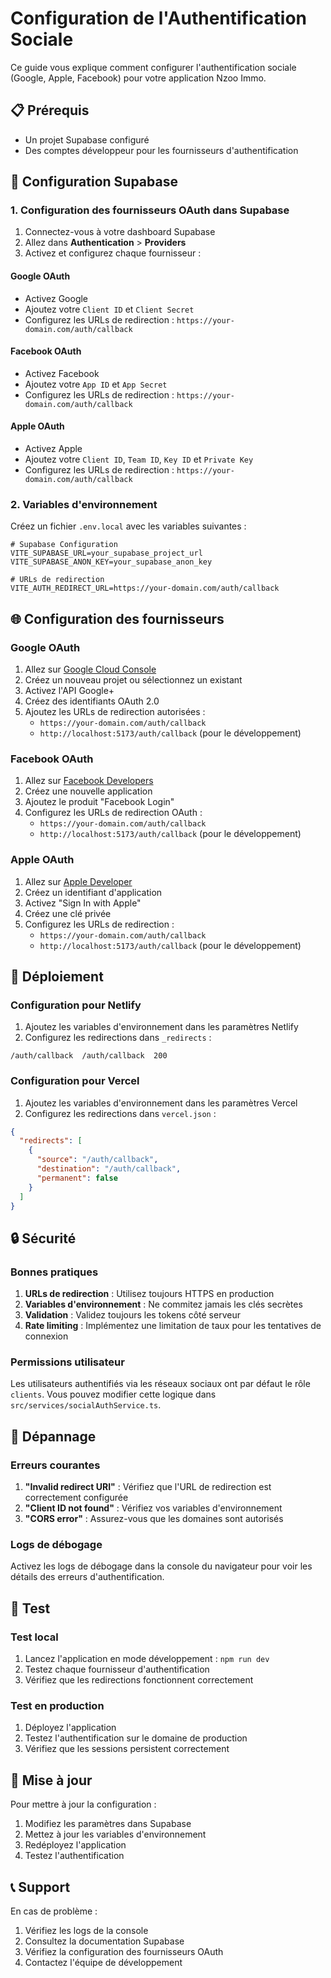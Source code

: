 # Configuration de l'Authentification Sociale

Ce guide vous explique comment configurer l'authentification sociale (Google, Apple, Facebook) pour votre application Nzoo Immo.

## 📋 Prérequis

- Un projet Supabase configuré
- Des comptes développeur pour les fournisseurs d'authentification

## 🔧 Configuration Supabase

### 1. Configuration des fournisseurs OAuth dans Supabase

1. Connectez-vous à votre dashboard Supabase
2. Allez dans **Authentication** > **Providers**
3. Activez et configurez chaque fournisseur :

#### Google OAuth
- Activez Google
- Ajoutez votre `Client ID` et `Client Secret`
- Configurez les URLs de redirection : `https://your-domain.com/auth/callback`

#### Facebook OAuth
- Activez Facebook
- Ajoutez votre `App ID` et `App Secret`
- Configurez les URLs de redirection : `https://your-domain.com/auth/callback`

#### Apple OAuth
- Activez Apple
- Ajoutez votre `Client ID`, `Team ID`, `Key ID` et `Private Key`
- Configurez les URLs de redirection : `https://your-domain.com/auth/callback`

### 2. Variables d'environnement

Créez un fichier `.env.local` avec les variables suivantes :

```env
# Supabase Configuration
VITE_SUPABASE_URL=your_supabase_project_url
VITE_SUPABASE_ANON_KEY=your_supabase_anon_key

# URLs de redirection
VITE_AUTH_REDIRECT_URL=https://your-domain.com/auth/callback
```

## 🌐 Configuration des fournisseurs

### Google OAuth

1. Allez sur [Google Cloud Console](https://console.cloud.google.com/)
2. Créez un nouveau projet ou sélectionnez un existant
3. Activez l'API Google+ 
4. Créez des identifiants OAuth 2.0
5. Ajoutez les URLs de redirection autorisées :
   - `https://your-domain.com/auth/callback`
   - `http://localhost:5173/auth/callback` (pour le développement)

### Facebook OAuth

1. Allez sur [Facebook Developers](https://developers.facebook.com/)
2. Créez une nouvelle application
3. Ajoutez le produit "Facebook Login"
4. Configurez les URLs de redirection OAuth :
   - `https://your-domain.com/auth/callback`
   - `http://localhost:5173/auth/callback` (pour le développement)

### Apple OAuth

1. Allez sur [Apple Developer](https://developer.apple.com/)
2. Créez un identifiant d'application
3. Activez "Sign In with Apple"
4. Créez une clé privée
5. Configurez les URLs de redirection :
   - `https://your-domain.com/auth/callback`
   - `http://localhost:5173/auth/callback` (pour le développement)

## 🚀 Déploiement

### Configuration pour Netlify

1. Ajoutez les variables d'environnement dans les paramètres Netlify
2. Configurez les redirections dans `_redirects` :

```
/auth/callback  /auth/callback  200
```

### Configuration pour Vercel

1. Ajoutez les variables d'environnement dans les paramètres Vercel
2. Configurez les redirections dans `vercel.json` :

```json
{
  "redirects": [
    {
      "source": "/auth/callback",
      "destination": "/auth/callback",
      "permanent": false
    }
  ]
}
```

## 🔒 Sécurité

### Bonnes pratiques

1. **URLs de redirection** : Utilisez toujours HTTPS en production
2. **Variables d'environnement** : Ne commitez jamais les clés secrètes
3. **Validation** : Validez toujours les tokens côté serveur
4. **Rate limiting** : Implémentez une limitation de taux pour les tentatives de connexion

### Permissions utilisateur

Les utilisateurs authentifiés via les réseaux sociaux ont par défaut le rôle `clients`. Vous pouvez modifier cette logique dans `src/services/socialAuthService.ts`.

## 🐛 Dépannage

### Erreurs courantes

1. **"Invalid redirect URI"** : Vérifiez que l'URL de redirection est correctement configurée
2. **"Client ID not found"** : Vérifiez vos variables d'environnement
3. **"CORS error"** : Assurez-vous que les domaines sont autorisés

### Logs de débogage

Activez les logs de débogage dans la console du navigateur pour voir les détails des erreurs d'authentification.

## 📱 Test

### Test local

1. Lancez l'application en mode développement : `npm run dev`
2. Testez chaque fournisseur d'authentification
3. Vérifiez que les redirections fonctionnent correctement

### Test en production

1. Déployez l'application
2. Testez l'authentification sur le domaine de production
3. Vérifiez que les sessions persistent correctement

## 🔄 Mise à jour

Pour mettre à jour la configuration :

1. Modifiez les paramètres dans Supabase
2. Mettez à jour les variables d'environnement
3. Redéployez l'application
4. Testez l'authentification

## 📞 Support

En cas de problème :

1. Vérifiez les logs de la console
2. Consultez la documentation Supabase
3. Vérifiez la configuration des fournisseurs OAuth
4. Contactez l'équipe de développement
